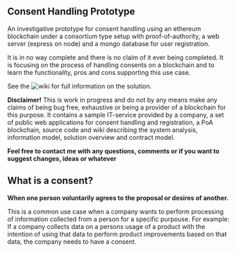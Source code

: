 ## Consent Handling Prototype
An investigative  prototype for consent handling using an ethereum blockchain under a consortium type setup with proof-of-authority, a web server (express on node) and a mongo database for user registration.

It is in no way complete and there is no claim of it ever being completed. It is focusing on the process of handling consents on a blockchain and to learn the functionality, pros and cons supporting this use case.

See the ![wiki](https://github.com/dnulnets/consent/wiki) for full information on the solution.

**Disclaimer!** This is work in progress and do not by any means make any claims of being bug free, exhaustive or being a provider of a blockchain for this purpose. It contains a sample IT-service provided by a company, a set of public web applications for consent handling and registration, a PoA blockchain, source code and wiki describing the system analysis, information model, solution overview and contract model.

**Feel free to contact me with any questions, comments or if you want to suggest changes, ideas or whatever**

## What is a consent?
**When one person voluntarily agrees to the proposal or desires of another.**

This is a common use case when a company wants to perform processing of information collected from a person for a specific purpouse. For example: If a company collects data on a persons usage of a product with the intention of using that data to perform product improvements based on that data, the company needs to have a consent.
